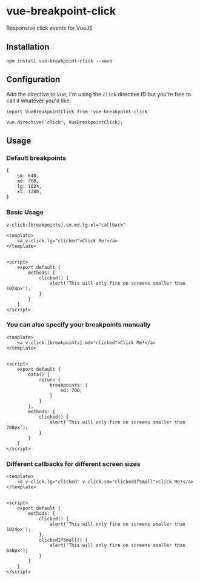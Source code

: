 # vue-breakpoint-click
Responsive click events for VueJS


## Installation

```
npm install vue-breakpoint-click --save
```

## Configuration
Add the directive to vue, I'm using the `click` directive ID but you're free to call it whatever you'd like.
```
import VueBreakpointClick from 'vue-breakpoint-click'

Vue.directive('click', VueBreakpointClick);
```

## Usage
### Default breakpoints
```
{
    sm: 640,
    md: 768,
    lg: 1024,
    xl: 1280,
}
```

### Basic Usage
```
v-click:[breakpoints].sm.md.lg.xl="callback"
```

```
<template>
    <a v-click.lg="clicked">Click Me!</a>
</template>


<script>
    export default {
        methods: {
            clicked() {
                alert('This will only fire on screens smaller than 1024px');
            }
        }
    }
</script>
```

### You can also specify your breakpoints manually

```
<template>
    <a v-click:[breakpoints].md="clicked">Click Me!</a>
</template>


<script>
    export default {
        data() {
            return {
                breakpoints: {
                    md: 700,
                }
            }
        },
        methods: {
            clicked() {
                alert('This will only fire on screens smaller than 700px');
            }
        }
    }
</script>
```

### Different callbacks for different screen sizes
```
<template>
    <a v-click.lg="clicked" v-click.sm="clickedIfSmall">Click Me!</a>
</template>


<script>
    export default {
        methods: {
            clicked() {
                alert('This will only fire on screens smaller than 1024px');
            },
            clickedIfSmall() {
                alert('This will only fire on screens smaller than 640px');
            }
        }
    }
</script>
```
